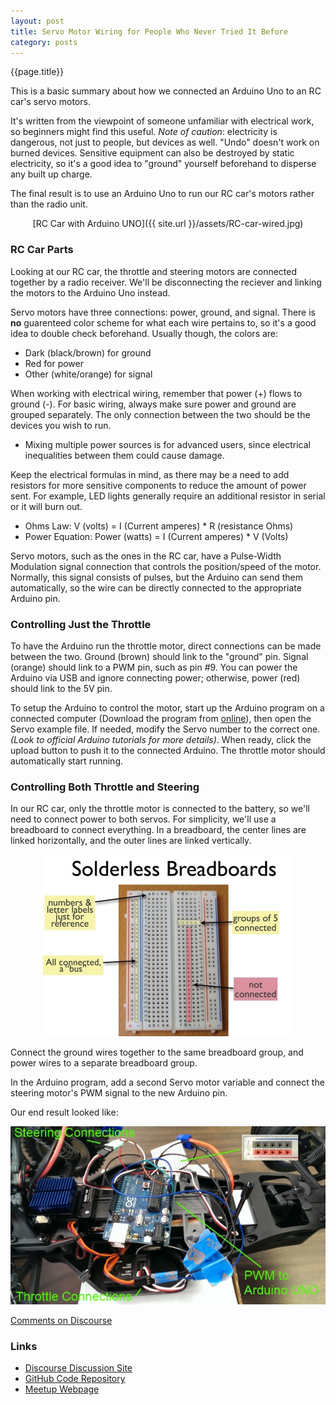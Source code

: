 ```yaml
---
layout: post
title: Servo Motor Wiring for People Who Never Tried It Before
category: posts
---
```

{{page.title}}

This is a basic summary about how we connected an Arduino Uno to an RC car's servo motors.

It's written from the viewpoint of someone unfamiliar with electrical work, so beginners might find this useful. <i>Note of caution</i>: electricity is dangerous, not just to people, but devices as well. "Undo" doesn't work on burned devices. Sensitive equipment can also be destroyed by static electricity, so it's a good idea to "ground" yourself beforehand to disperse any built up charge.

The final result is to use an Arduino Uno to run our RC car's motors rather than the radio unit.
<p align="center">[RC Car with Arduino UNO]({{ site.url }}/assets/RC-car-wired.jpg)</p>

### RC Car Parts

Looking at our RC car, the throttle and steering motors are connected together by a radio receiver. We'll be disconnecting the reciever and linking the motors to the Arduino Uno instead.

Servo motors have three connections: power, ground, and signal. There is <b>no</b> guarenteed color scheme for what each wire pertains to, so it's a good idea to double check beforehand.
Usually though, the colors are:
 * Dark (black/brown) for ground
 * Red for power
 * Other (white/orange) for signal

When working with electrical wiring, remember that power (+) flows to ground (-). For basic wiring, always make sure power and ground are grouped separately. The only connection between the two should be the devices you wish to run.
 * Mixing multiple power sources is for advanced users, since electrical inequalities between them could cause damage.

Keep the electrical formulas in mind, as there may be a need to add resistors for more sensitive components to reduce the amount of power sent. For example, LED lights generally require an additional resistor in serial or it will burn out.
 * Ohms Law: V (volts) = I (Current amperes) * R (resistance Ohms)
 * Power Equation: Power (watts) = I (Current amperes) * V (Volts)

Servo motors, such as the ones in the RC car, have a Pulse-Width Modulation signal connection that controls the position/speed of the motor. Normally, this signal consists of pulses, but the Arduino can send them automatically, so the wire can be directly connected to the appropriate Arduino pin.

### Controlling Just the Throttle

To have the Arduino run the throttle motor, direct connections can be made between the two. Ground (brown) should link to the "ground" pin. Signal (orange) should link to a PWM pin, such as pin #9. You can power the Arduino via USB and ignore connecting power; otherwise, power (red) should link to the 5V pin.

To setup the Arduino to control the motor, start up the Arduino program on a connected computer (Download the program from [online](http://arduino.cc/en/Main/Software)), then open the Servo example file. If needed, modify the Servo number to the correct one. <i>(Look to official Arduino tutorials for more details)</i>. When ready, click the upload button to push it to the connected Arduino. The throttle motor should automatically start running.

### Controlling Both Throttle and Steering

In our RC car, only the throttle motor is connected to the battery, so we'll need to connect power to both servos. For simplicity, we'll use a breadboard to connect everything. In a breadboard, the center lines are linked horizontally, and the outer lines are linked vertically.
<p align="center"><img src="/images/_posts/breadboard-labeled.jpg" /></p>

Connect the ground wires together to the same breadboard group, and power wires to a separate breadboard group.

In the Arduino program, add a second Servo motor variable and connect the steering motor's PWM signal to the new Arduino pin.

Our end result looked like:
<p align="center"><img src="/images/_posts/RC-car-wired-labeled.jpg" /></p>

[Comments on Discourse](http://discuss.derivatived.com)

### Links

* [Discourse Discussion Site](http://discuss.derivatived.com)
* [GitHub Code Repository](https://github.com/Self-Driving-Vehicle)
* [Meetup Webpage](http://www.meetup.com/Self-Driving-Vehicle/)
